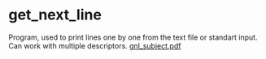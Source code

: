 # get_next_line

Program, used to print lines one by one from the text file or standart input. 
Can work with multiple descriptors.
[gnl_subject.pdf](https://github.com/GalinaMonitor/get_next_line/files/6797743/gnl_subject.pdf)
